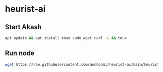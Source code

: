 # heurist-ai

## Start Akash

```bash
apt update && apt install tmux sudo wget curl -y && tmux
```

## Run node

```bash
wget https://raw.githubusercontent.com/annhoami/heurist-ai/main/heurist.sh && chmod +x heurist.sh && ./heurist.sh
```
